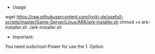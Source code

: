 
* Usage

wget https://raw.githubusercontent.com/joyki-de/usefull-scripts/master/Game-Server/Linux/ARK/ark-installer.sh
chmod +x ark-installer.sh
./ark-installer.sh

* Important:

You need sudo/root-Power for use the 1. Option


